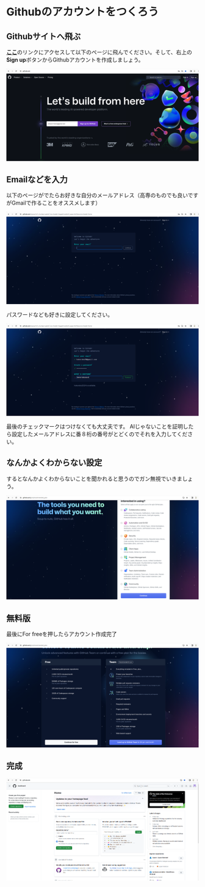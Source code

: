 # Githubのアカウントをつくろう

## Githubサイトへ飛ぶ
[**ここ**](https://github.co.jp/)のリンクにアクセスして以下のページに飛んでください。そして、右上の**Sign up**ボタンからGithubアカウントを作成しましょう。

![image](./img/create_account.png)

## Emailなどを入力
以下のページがでたらお好きな自分のメールアドレス（高専のものでも良いですがGmailで作ることをオススメします）

![image](./img/input_email.png)

パスワードなども好きに設定してください。

![image](./img/input_pass.png)

最後のチェックマークはつけなくても大丈夫です。
AIじゃないことを証明したら設定したメールアドレスに番８桁の番号がとどくのでそれを入力してください。

## なんかよくわからない設定

するとなんかよくわからないことを聞かれると思うのでガン無視でいきましょう。

![image](./img/yoku_wakaran.png)

## 無料版
最後にFor freeを押したらアカウント作成完了

![image](./img/for_free.png)

## 完成

![image](./img/home.png)

